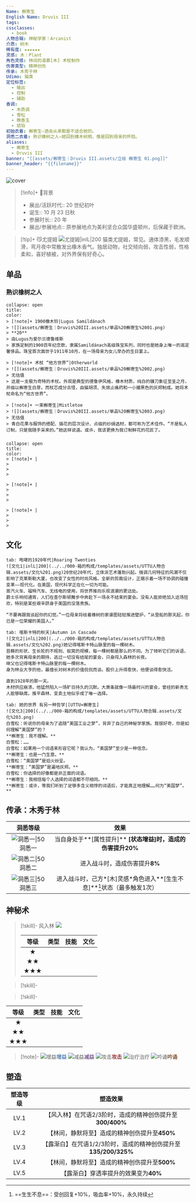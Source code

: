 ```yaml
---
Name: 槲寄生
English Name: Druvis III
tags: 
cssclasses:
  - book
人物合辑: 神秘学家｜Arcanist
介质: 树木
稀有度: ★★★★★★
灵感: 木｜Plant
角色灵感: 林间的渴慕[木] 术杖制作
伤害类型: 精神创伤
传承: 木秀于林
Udimo: 猫类
定位标签:
  - 输出
  - 控制
  - 辅助
香调:
  - 木质调
  - 雪松
  - 晚香玉
  - 琥珀
初始衣着: 槲寄生—酒会从来都是不适合她的。
洞悉二衣着: 熟识橡树之人—她回到橡木树梢，像是回到母亲的怀抱。
aliases:
  - 槲寄生
  - Druvis III
banner: "[[assets/槲寄生｜Druvis III.assets/立绘 槲寄生 01.png]]"
banner_header: "{{filename}}"
---
```

![cover](assets/槲寄生｜Druvis%20III.assets/立绘%20槲寄生%2002.png)

> [!info]+ 🌆背景
> - 展出/活跃时代:: 20 世纪初叶
> - 诞生:: 10 月 23 日秋
> - 参展时长:: 20 年
> - 展出/参展地点:: 原参展地点为美利坚合众国华盛顿州，后保藏于欧洲。

> [!tip]+ 😼尤提姆
> ![尤提姆|inlL|200](assets/槲寄生｜Druvis%20III.assets/槲寄生的尤提姆.png) 猫类尤提姆，常见。通体漆黑，毛发顺滑，弯月夜中常散发出橡木香气。独居动物，社交倾向弱，攻击性弱，性格柔和，喜好植被，对外界保有好奇心。
> 


## 单品

### 熟识橡树之人

````ad-flex
collapse: open
title: 
color: 
> [!note]+ 1900橡木铃|Lugus Samildánach
> ![](assets/槲寄生｜Druvis%20III.assets/单品%20槲寄生%2001.png)
> **20**
> 由Lugus为爱尔兰德鲁维斯
> 家族定制的1900百年纪念款，隶属Samildánach高级珠宝系列，同时也是她身上唯一的高定奢侈品。珠宝首次面世于1911年10月，在一场母亲为女儿举办的生日宴上。

> [!note]+ 术杖 “他方世界”|Otherworld
> ![](assets/槲寄生｜Druvis%20III.assets/单品%20槲寄生%2002.png)
> 无估值
> 这是一支极为奇特的术杖。外观是典型的德鲁伊风格，橡木材质，纯白的镰刀象征至圣之月，并缀以槲寄生白芽。而杖芯成分古怪，由猫胡须、失效止痛药和一小撮黑色的灰烬制成。她将术杖命名为“他方世界”。

> [!note]+ 一束槲寄生|Mistletoe
> ![](assets/槲寄生｜Druvis%20III.assets/单品%20槲寄生%2003.png)
> 无估值
> 青白花果与服饰的搭配、插花的层次设计、点缀的纱绢选材，都可称为艺术佳作。“不是私人订制，只是我随手采来的。”她这样说道。或许，我该更换为我订制鲜花的花匠了。
````

### 

````ad-flex
collapse: open
title: 
color: 
> [!note]+ |
> 
> 
> 

> [!note]+ |
> 
> 
> 

> [!note]+ |
> 
> 
> 
````

## 文化

````tab
tab: 咆哮的1920年代|Roaring Twenties
![文化1|inlL|200](../../000-箱的构成/templates/assets/UTTU人物合辑.assets/文化%201.png)20世纪20年代，立体派艺术蓬勃兴起。强调几何特征的风潮不仅影响了克莱斯勒大厦，也改变了女性的时尚风格。全新的剪裁设计，正揭示着一场不协调的碰撞变革——现代化。在美国，现代科学正在化一切为可能。
蒸汽火车、福特汽车、无线电的使用，将世界推向乐观浪潮的更远处。
爵士乐响彻通宵，人们在查尔斯顿舞步中奔赴下一场永不结束的宴会。没有人能拒绝加入这场狂欢，特别是某些艰辛跻身于美国的没落贵族。

“不要再跟我谈起你的幻觉。”一位母亲将绘着橡树的家谱图轻轻推进壁炉，“从登船的那天起，你已是一位荣耀的美国人。”

tab: 喀斯卡特的秋天|Autumn in Cascade
![文化2|inlL|200](../../000-箱的构成/templates/assets/UTTU人物合辑.assets/文化%202.png)她记得喀斯卡特山脉里的每一棵树木。
苔藓的形状、生长轮的不规则、蚁窝的规模，每一棵树都是那么的不同。为了倾听它们的诉语，她多次背离母亲的期待，逃过一切没有结尾的宴会，只身闯入森林的长夜。
继父也记得喀斯卡特山脉里的每一棵树木。
身为林业大亨的他，最擅长对树木的价值侃侃而谈。股价上升得愈快，他便谈得愈快活。

直到1928年的那一天。
木材供应崩溃，他猛然陷入一场旷日持久的沉默。大萧条就像一场最时兴的宴会，曾经的新贵无人能够缺席。推平森林、变卖土地似乎成了唯一选择。

tab: 她的世界 有另一种哲学|[UTTU×槲寄生]
![文化3|200](../../000-箱的构成/templates/assets/UTTU人物合辑.assets/文化%203.png)
白雪松：听说你的母亲为了追随“美国工业之梦”，背弃了自己的神秘学家族。我很好奇，你是如何理解“美国梦”的？
**槲寄生：我不理解。**
白雪松：……
白雪松：如果用一个词语来形容它呢？我认为，“美国梦”至少是一种信念。
**槲寄生：也是一门生意。**
白雪松：“美国梦”是焰火纷呈。
**槲寄生：“美国梦”是遍地灰烬。**
白雪松：你选择的好像都是非正面的词语。
**槲寄生：我相信每个人选择的词语都不尽相同。**
**槲寄生：或许，等我们听到了足够多含义相悖的词语后，才能真正地理解……何为“美国梦”。**

````

## 传承：木秀于林

|                           洞悉等级                           |                             效果                             |
| :----------------------------------------------------------: | :----------------------------------------------------------: |
| ![洞悉一\|50](000-箱的构成/templates/assets/UTTU人物合辑.assets/图标%20洞悉Ⅰ.png)洞悉一 | 当自身处于**[属性提升]** **[状态增益]**时，造成的伤害提升**20%** |
| ![洞悉二\|50](000-箱的构成/templates/assets/UTTU人物合辑.assets/图标%20洞悉Ⅱ.png)洞悉二 |                进入战斗时，造成伤害提升**8%**                |
| ![洞悉三\|50](000-箱的构成/templates/assets/UTTU人物合辑.assets/图标%20洞悉Ⅲ.png) 洞悉三 | 进入战斗时，己方*[木]灵感*角色进入**[生生不息]**[^1]状态（最多触发1次） |

## 神秘术




> [!skill]- 风入林
> ![](assets/槲寄生｜Druvis%20III.assets/神秘术%20风入林.png)
> 
> | 等级  | 类型  | 技能  | 文化  |
> | :-: | :-: | :-: | :-: |
> |  ★  |     |     |     |
> | ★★  |     |     |     |
> | ★★★ |     |     |     |

> [!skill]-

> [!skill]-

| 等级 | 类型 | 技能 | 文化 |
| :--: | :--: | :--: | :--: |
|  ★   |      |      |      |
|  ★★  |      |      |      |
| ★★★  |      |      |      |

> [!note]- 
> ![增益](000-箱的构成/templates/assets/UTTU人物合辑.assets/Buff.png)<b><font color="#5c87b3">增益</font></b>
> ![减益](000-箱的构成/templates/assets/UTTU人物合辑.assets/Debuff.png)<b><font color="#7B5E91">减益</font></b>
> ![攻击](000-箱的构成/templates/assets/UTTU人物合辑.assets/Attack.png)<b><font color="#933334">攻击</font></b>
> ![治疗<b><font color="#6F967A">治疗</font></b>](000-箱的构成/templates/assets/UTTU人物合辑.assets/Health.png)
> ![吟诵](000-箱的构成/templates/assets/UTTU人物合辑.assets/Channel.png)<b><font color="#895C39">吟诵</font></b>

## 塑造

| 塑造等级 |                    塑造效果                    |
| :--: | :----------------------------------------: |
| LV.1 |    【风入林】在咒语2/3阶时，造成的精神创伤提升至**300/400%**    |
| LV.2 |        【林间，静默将至】造成的精神创伤提升至**450%**         |
| LV.3 | 【露渐白】在咒语1/2/3阶时，造成的精神创伤提升至**135/200/325%** |
| LV.4 |        【林间，静默将至】造成的精神创伤提升至**500%**         |
| LV.5 |           【露渐白】穿透率提升的效果变为**40%**           |

[^1]: ==生生不息==：受创回复+10%，吸血率+10%，永久持续